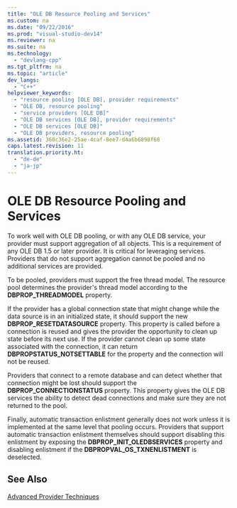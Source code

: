 ```yaml
---
title: "OLE DB Resource Pooling and Services"
ms.custom: na
ms.date: "09/22/2016"
ms.prod: "visual-studio-dev14"
ms.reviewer: na
ms.suite: na
ms.technology: 
  - "devlang-cpp"
ms.tgt_pltfrm: na
ms.topic: "article"
dev_langs: 
  - "C++"
helpviewer_keywords: 
  - "resource pooling [OLE DB], provider requirements"
  - "OLE DB, resource pooling"
  - "service providers [OLE DB]"
  - "OLE DB services [OLE DB], provider requirements"
  - "OLE DB services [OLE DB]"
  - "OLE DB providers, resource pooling"
ms.assetid: 360c36e2-25ae-4caf-8ee7-d4a6b6898f68
caps.latest.revision: 11
translation.priority.ht: 
  - "de-de"
  - "ja-jp"
---
```

# OLE DB Resource Pooling and Services
To work well with OLE DB pooling, or with any OLE DB service, your provider must support aggregation of all objects. This is a requirement of any OLE DB 1.5 or later provider. It is critical for leveraging services. Providers that do not support aggregation cannot be pooled and no additional services are provided.  
  
 To be pooled, providers must support the free thread model. The resource pool determines the provider's thread model according to the **DBPROP_THREADMODEL** property.  
  
 If the provider has a global connection state that might change while the data source is in an initialized state, it should support the new **DBPROP_RESETDATASOURCE** property. This property is called before a connection is reused and gives the provider the opportunity to clean up state before its next use. If the provider cannot clean up some state associated with the connection, it can return **DBPROPSTATUS_NOTSETTABLE** for the property and the connection will not be reused.  
  
 Providers that connect to a remote database and can detect whether that connection might be lost should support the **DBPROP_CONNECTIONSTATUS** property. This property gives the OLE DB services the ability to detect dead connections and make sure they are not returned to the pool.  
  
 Finally, automatic transaction enlistment generally does not work unless it is implemented at the same level that pooling occurs. Providers that support automatic transaction enlistment themselves should support disabling this enlistment by exposing the **DBPROP_INIT_OLEDBSERVICES** property and disabling enlistment if the **DBPROPVAL_OS_TXNENLISTMENT** is deselected.  
  
## See Also  
 [Advanced Provider Techniques](../vs140/advanced-provider-techniques.md)
